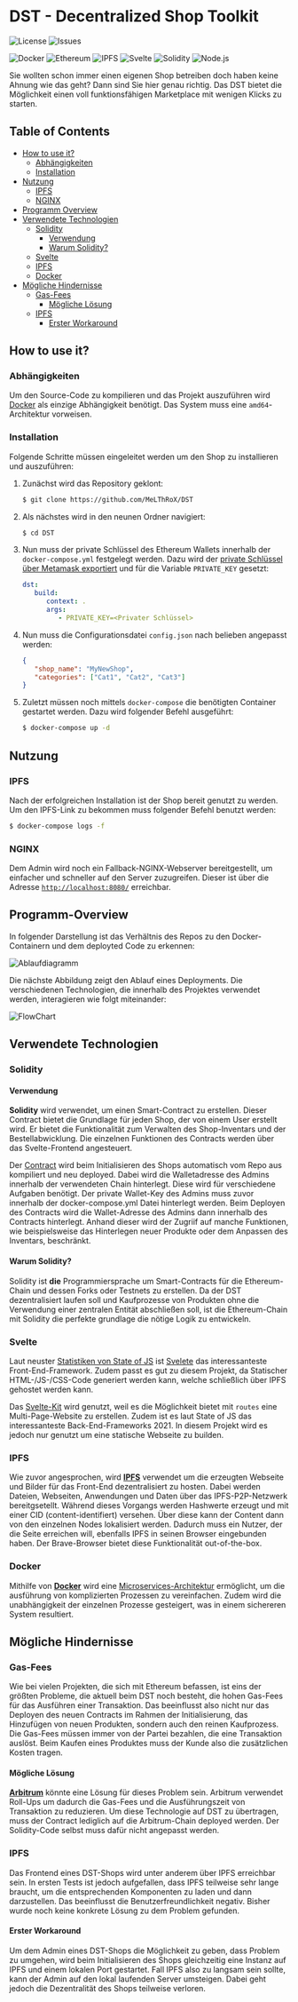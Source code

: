 # DST - Decentralized Shop Toolkit
![License](https://img.shields.io/github/license/MeLThRoX/DST)
![Issues](https://img.shields.io/github/issues/MeLThRoX/DST)

![Docker](https://img.shields.io/badge/Docker-2496ED?style=for-the-badge&logo=docker&logoColor=white)
![Ethereum](https://img.shields.io/badge/Ethereum-D1BEF7?style=for-the-badge&logo=ethereum&logoColor=black)
![IPFS](https://img.shields.io/badge/IPFS-65C3CA?style=for-the-badge&logo=IPFS&logoColor=306D70)
![Svelte](https://img.shields.io/badge/Svelte-4A4A55?style=for-the-badge&logo=svelte&logoColor=FF3E00)
![Solidity](https://img.shields.io/badge/Solidity-002FA7?style=for-the-badge&logo=solidity&logoColor=white)
![Node.js](https://img.shields.io/badge/Node.js-43853D?style=for-the-badge&logo=node.js&logoColor=white)

Sie wollten schon immer einen eigenen Shop betreiben doch haben keine Ahnung wie das geht? Dann sind Sie hier genau richtig. Das DST bietet die Möglichkeit einen voll funktionsfähigen Marketplace mit wenigen Klicks zu starten.

## Table of Contents

- [How to use it?](#how-to-use-it)
   - [Abhängigkeiten](#abhängigkeiten)
   - [Installation](#installation)
- [Nutzung](#nutzung)
   - [IPFS](#ipfs)
   - [NGINX](#nginx)
- [Programm Overview](#programm-overview)
- [Verwendete Technologien](#verwendete-technologien)
   - [Solidity](#solidity)
      - [Verwendung](#verwendung)
      - [Warum Solidity?](#warum-solidity)
   - [Svelte](#svelte)
   - [IPFS](#ipfs-1)
   - [Docker](#docker)
- [Mögliche Hindernisse](#mögliche-hindernisse)
   - [Gas-Fees](#gas-fees)
      - [Mögliche Lösung](#mögliche-lösung)
   - [IPFS](#ipfs-2)
      - [Erster Workaround](#erster-workaround)

## How to use it?
### Abhängigkeiten

Um den Source-Code zu kompilieren und das Projekt auszuführen wird [Docker](https://www.docker.com/get-started/) als einzige Abhängigkeit benötigt. Das System muss eine `amd64`-Architektur vorweisen.

### Installation

Folgende Schritte müssen eingeleitet werden um den Shop zu installieren und auszuführen:

1. Zunächst wird das Repository geklont:
   ```bash
   $ git clone https://github.com/MeLThRoX/DST
   ```

2. Als nächstes wird in den neunen Ordner navigiert:
   ```bash
   $ cd DST
   ```

3. Nun muss der private Schlüssel des Ethereum Wallets innerhalb der `docker-compose.yml` festgelegt werden. Dazu wird der [private Schlüssel über Metamask exportiert](https://metamask.zendesk.com/hc/en-us/articles/360015289632-How-to-Export-an-Account-Private-Key) und für die Variable `PRIVATE_KEY` gesetzt:
   ```yml
   dst:
      build:
         context: .
         args:
            - PRIVATE_KEY=<Privater Schlüssel>
   ```
4. Nun muss die Configurationsdatei `config.json` nach belieben angepasst werden:
   ```json
   {
      "shop_name": "MyNewShop",
      "categories": ["Cat1", "Cat2", "Cat3"]
   }
   ```
5. Zuletzt müssen noch mittels `docker-compose` die benötigten Container gestartet werden. Dazu wird folgender Befehl ausgeführt:
   ```bash
   $ docker-compose up -d
   ```

## Nutzung
### IPFS
Nach der erfolgreichen Installation ist der Shop bereit genutzt zu werden. Um den IPFS-Link zu bekommen muss folgender Befehl benutzt werden:
```bash
$ docker-compose logs -f
```

### NGINX
Dem Admin wird noch ein Fallback-NGINX-Webserver bereitgestellt, um einfacher und schneller auf den Server zuzugreifen.
Dieser ist über die Adresse [`http://localhost:8080/`](http://localhost:8080/) erreichbar.

## Programm-Overview
In folgender Darstellung ist das Verhältnis des Repos zu den Docker-Containern und dem deployted Code zu erkennen:

![Ablaufdiagramm](./docs/structure.PNG)

Die nächste Abbildung zeigt den Ablauf eines Deployments. Die verschiedenen Technologien, die innerhalb des Projektes verwendet werden, interagieren wie folgt miteinander:

![FlowChart](./docs/flow.png)

## Verwendete Technologien

### Solidity

#### Verwendung

**Solidity** wird verwendet, um einen Smart-Contract zu erstellen. Dieser Contract bietet die Grundlage für jeden Shop, der von einem User erstellt wird. Er bietet die Funktionalität zum Verwalten des Shop-Inventars und der Bestellabwicklung. Die einzelnen Funktionen des Contracts werden über das Svelte-Frontend angesteuert.

Der [Contract](backend/solidity) wird beim Initialisieren des Shops automatisch vom Repo aus kompiliert und neu deployed. Dabei wird die Walletadresse des Admins innerhalb der verwendeten Chain hinterlegt. Diese wird für verschiedene Aufgaben benötigt. Der private Wallet-Key des Admins muss zuvor innerhalb der docker-compose.yml Datei hinterlegt werden. Beim Deployen des Contracts wird die Wallet-Adresse des Admins dann innerhalb des Contracts hinterlegt. Anhand dieser wird der Zugriif auf manche Funktionen, wie beispielsweise das Hinterlegen neuer Produkte oder dem Anpassen des Inventars, beschränkt. 

#### Warum Solidity?

Solidity ist **die** Programmiersprache um Smart-Contracts für die Ethereum-Chain und dessen Forks oder Testnets zu erstellen. Da der DST dezentralisiert laufen soll und Kaufprozesse von Produkten ohne die Verwendung einer zentralen Entität abschließen soll, ist die Ethereum-Chain mit Solidity die perfekte grundlage die nötige Logik zu entwickeln.

### Svelte

Laut neuster [Statistiken von State of JS](https://2021.stateofjs.com/de-DE/libraries/front-end-frameworks) ist [Svelete](https://svelte.dev/) das interessanteste Front-End-Framework. Zudem passt es gut zu diesem Projekt, da Statischer HTML-/JS-/CSS-Code generiert werden kann, welche schließlich über IPFS gehostet werden kann.

Das [Svelte-Kit](https://kit.svelte.dev/) wird genutzt, weil es die Möglichkeit bietet mit `routes` eine Multi-Page-Website zu erstellen. Zudem ist es laut State of JS das interessanteste Back-End-Frameworks 2021. In diesem Projekt wird es jedoch nur genutzt um eine statische Webseite zu builden.

### IPFS
Wie zuvor angesprochen, wird [**IPFS**](https://ipfs.io/) verwendet um die erzeugten Webseite und Bilder für das Front-End dezentralisiert zu hosten. Dabei werden Dateien, Webseiten, Anwendungen und Daten über das IPFS-P2P-Netzwerk bereitgsetellt. Während dieses Vorgangs werden Hashwerte erzeugt und mit einer CID (content-identifiert) versehen. Über diese kann der Content dann von den einzelnen Nodes lokalisiert werden. Dadurch muss ein Nutzer, der die Seite erreichen will, ebenfalls IPFS in seinen Browser eingebunden haben. Der Brave-Browser bietet diese Funktionalität out-of-the-box.

### Docker
Mithilfe von [**Docker**](https://www.docker.com/) wird eine [Microservices-Architektur](https://de.wikipedia.org/wiki/Microservices) ermöglicht, um die ausführung von komplizierten Prozessen zu vereinfachen. Zudem wird die unabhängigkeit der einzelnen Prozesse gesteigert, was in einem sichereren System resultiert.

## Mögliche Hindernisse

### Gas-Fees
Wie bei vielen Projekten, die sich mit Ethereum befassen, ist eins der größten Probleme, die aktuell beim DST noch besteht, die hohen Gas-Fees für das Ausführen einer Transaktion. Das beeinflusst also nicht nur das Deployen des neuen Contracts im Rahmen der Initialisierung, das Hinzufügen von neuen Produkten, sondern auch den reinen Kaufprozess. Die Gas-Fees müssen immer von der Partei bezahlen, die eine Transaktion auslöst. Beim Kaufen eines Produktes muss der Kunde also die zusätzlichen Kosten tragen.

#### Mögliche Lösung
[**Arbitrum**](https://offchainlabs.com/) könnte eine Lösung für dieses Problem sein. Arbitrum verwendet Roll-Ups um dadurch die Gas-Fees und die Ausführungszeit von Transaktion zu reduzieren. Um diese Technologie auf DST zu übertragen, muss der Contract lediglich auf die Arbitrum-Chain deployed werden. Der Solidity-Code selbst muss dafür nicht angepasst werden.

### IPFS
Das Frontend eines DST-Shops wird unter anderem über IPFS erreichbar sein. In ersten Tests ist jedoch aufgefallen, dass IPFS teilweise sehr lange braucht, um die entsprechenden Komponenten zu laden und dann darzustellen. Das beeinflusst die Benutzerfreundlichkeit negativ. Bisher wurde noch keine konkrete Lösung zu dem Problem gefunden.

#### Erster Workaround
Um dem Admin eines DST-Shops die Möglichkeit zu geben, dass Problem zu umgehen, wird beim Initialisieren des Shops gleichzeitig eine Instanz auf IPFS und einem lokalen Port gestartet. Fall IPFS also zu langsam sein sollte, kann der Admin auf den lokal laufenden Server umsteigen. Dabei geht jedoch die Dezentralität des Shops teilweise verloren.
